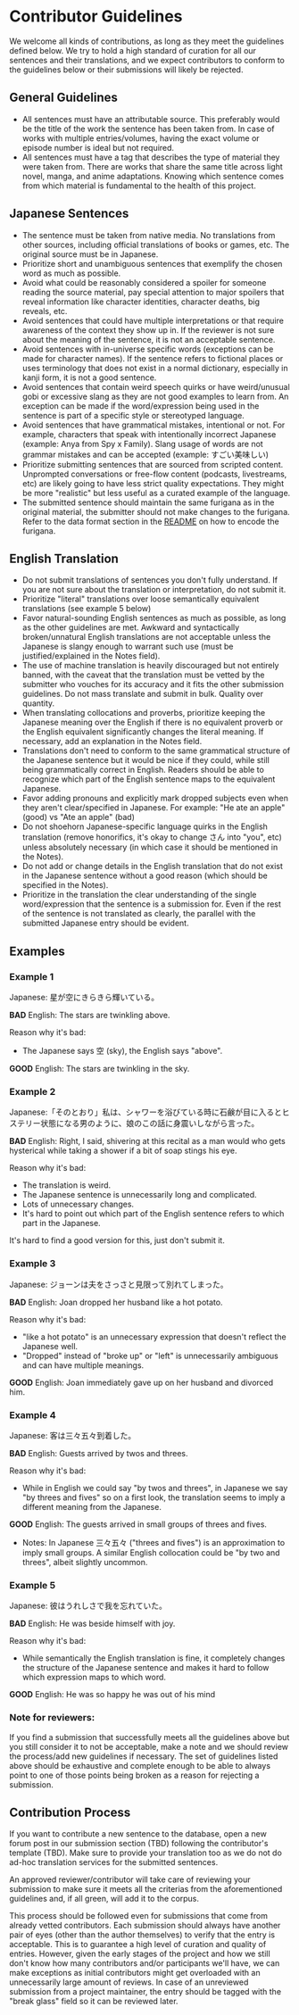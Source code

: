 # Contributor Guidelines

We welcome all kinds of contributions, as long as they meet the guidelines
defined below. We try to hold a high standard of curation for all our sentences
and their translations, and we expect contributors to conform to the guidelines
below or their submissions will likely be rejected.

## General Guidelines

- All sentences must have an attributable source. This preferably would be the
  title of the work the sentence has been taken from. In case of works with
  multiple entries/volumes, having the exact volume or episode number is ideal
  but not required.
- All sentences must have a tag that describes the type of material they were
  taken from. There are works that share the same title across light novel,
  manga, and anime adaptations. Knowing which sentence comes from which material
  is fundamental to the health of this project.

## Japanese Sentences

- The sentence must be taken from native media. No translations from other
  sources, including official translations of books or games, etc. The original
  source must be in Japanese.
- Prioritize short and unambiguous sentences that exemplify the chosen word as
  much as possible.
- Avoid what could be reasonably considered a spoiler for someone reading the
  source material, pay special attention to major spoilers that reveal
  information like character identities, character deaths, big reveals, etc.
- Avoid sentences that could have multiple interpretations or that require
  awareness of the context they show up in. If the reviewer is not sure about
  the meaning of the sentence, it is not an acceptable sentence.
- Avoid sentences with in-universe specific words (exceptions can be made for
  character names). If the sentence refers to fictional places or uses
  terminology that does not exist in a normal dictionary, especially in kanji
  form, it is not a good sentence.
- Avoid sentences that contain weird speech quirks or have weird/unusual gobi or
  excessive slang as they are not good examples to learn from. An exception can
  be made if the word/expression being used in the sentence is part of a
  specific style or stereotyped language.
- Avoid sentences that have grammatical mistakes, intentional or not. For
  example, characters that speak with intentionally incorrect Japanese (example:
  Anya from Spy x Family). Slang usage of words are not grammar mistakes and can
  be accepted (example: すごい美味しい)
- Prioritize submitting sentences that are sourced from scripted content.
  Unprompted conversations or free-flow content (podcasts, livestreams, etc) are
  likely going to have less strict quality expectations. They might be more
  "realistic" but less useful as a curated example of the language.
- The submitted sentence should maintain the same furigana as in the original
  material, the submitter should not make changes to the furigana. Refer to the
  data format section in the [README](../README.md) on how to encode the
  furigana.

## English Translation

- Do not submit translations of sentences you don't fully understand. If you are
  not sure about the translation or interpretation, do not submit it.
- Prioritize "literal" translations over loose semantically equivalent
  translations (see example 5 below)
- Favor natural-sounding English sentences as much as possible, as long as the
  other guidelines are met. Awkward and syntactically broken/unnatural English
  translations are not acceptable unless the Japanese is slangy enough to
  warrant such use (must be justified/explained in the Notes field).
- The use of machine translation is heavily discouraged but not entirely banned,
  with the caveat that the translation must be vetted by the submitter who
  vouches for its accuracy and it fits the other submission guidelines. Do not
  mass translate and submit in bulk. Quality over quantity.
- When translating collocations and proverbs, prioritize keeping the Japanese
  meaning over the English if there is no equivalent proverb or the English
  equivalent significantly changes the literal meaning. If necessary, add an
  explanation in the Notes field.
- Translations don't need to conform to the same grammatical structure of the
  Japanese sentence but it would be nice if they could, while still being
  grammatically correct in English. Readers should be able to recognize which
  part of the English sentence maps to the equivalent Japanese.
- Favor adding pronouns and explicitly mark dropped subjects even when they
  aren't clear/specified in Japanese. For example: "He ate an apple" (good) vs
  "Ate an apple" (bad)
- Do not shoehorn Japanese-specific language quirks in the English translation
  (remove honorifics, it's okay to change <name>さん into "you", etc) unless
  absolutely necessary (in which case it should be mentioned in the Notes).
- Do not add or change details in the English translation that do not exist in
  the Japanese sentence without a good reason (which should be specified in the
  Notes).
- Prioritize in the translation the clear understanding of the single
  word/expression that the sentence is a submission for. Even if the rest of the
  sentence is not translated as clearly, the parallel with the submitted
  Japanese entry should be evident.

## Examples

### Example 1

Japanese: 星が空にきらきら輝いている。

**BAD** English: The stars are twinkling above.

Reason why it's bad:

- The Japanese says 空 (sky), the English says "above".

**GOOD** English: The stars are twinkling in the sky.

### Example 2

Japanese:「そのとおり」私は、シャワーを浴びている時に石鹸が目に入るとヒステリー状態になる男のように、娘のこの話に身震いしながら言った。

**BAD** English: Right, I said, shivering at this recital as a man would who
gets hysterical while taking a shower if a bit of soap stings his eye.

Reason why it's bad:

- The translation is weird.
- The Japanese sentence is unnecessarily long and complicated.
- Lots of unnecessary changes.
- It's hard to point out which part of the English sentence refers to which part
  in the Japanese.

It's hard to find a good version for this, just don't submit it.

### Example 3

Japanese: ジョーンは夫をさっさと見限って別れてしまった。

**BAD** English: Joan dropped her husband like a hot potato.

Reason why it's bad:

- "like a hot potato" is an unnecessary expression that doesn't reflect the
  Japanese well.
- "Dropped" instead of "broke up" or "left" is unnecessarily ambiguous and can
  have multiple meanings.

**GOOD** English: Joan immediately gave up on her husband and divorced him.

### Example 4

Japanese: 客は三々五々到着した。

**BAD** English: Guests arrived by twos and threes.

Reason why it's bad:

- While in English we could say "by twos and threes", in Japanese we say "by
  threes and fives" so on a first look, the translation seems to imply a
  different meaning from the Japanese.

**GOOD** English: The guests arrived in small groups of threes and fives.

- Notes: In Japanese 三々五々 ("threes and fives") is an approximation to imply
  small groups. A similar English collocation could be "by two and threes",
  albeit slightly uncommon.

### Example 5

Japanese: 彼はうれしさで我を忘れていた。

**BAD** English: He was beside himself with joy.

Reason why it's bad:

- While semantically the English translation is fine, it completely changes the
  structure of the Japanese sentence and makes it hard to follow which
  expression maps to which word.

**GOOD** English: He was so happy he was out of his mind

### Note for reviewers:

If you find a submission that successfully meets all the guidelines above but
you still consider it to not be acceptable, make a note and we should review the
process/add new guidelines if necessary. The set of guidelines listed above
should be exhaustive and complete enough to be able to always point to one of
those points being broken as a reason for rejecting a submission.

## Contribution Process

If you want to contribute a new sentence to the database, open a new forum post
in our submission section (TBD) following the contributor's template (TBD). Make
sure to provide your translation too as we do not do ad-hoc translation services
for the submitted sentences.

An approved reviewer/contributor will take care of reviewing your submission to
make sure it meets all the criterias from the aforementioned guidelines and, if
all green, will add it to the corpus.

This process should be followed even for submissions that come from already
vetted contributors. Each submission should always have another pair of eyes
(other than the author themselves) to verify that the entry is acceptable. This
is to guarantee a high level of curation and quality of entries. However, given
the early stages of the project and how we still don't know how many
contributors and/or participants we'll have, we can make exceptions as initial
contributors might get overloaded with an unnecessarily large amount of reviews.
In case of an unreviewed submission from a project maintainer, the entry should
be tagged with the "break glass" field so it can be reviewed later.

